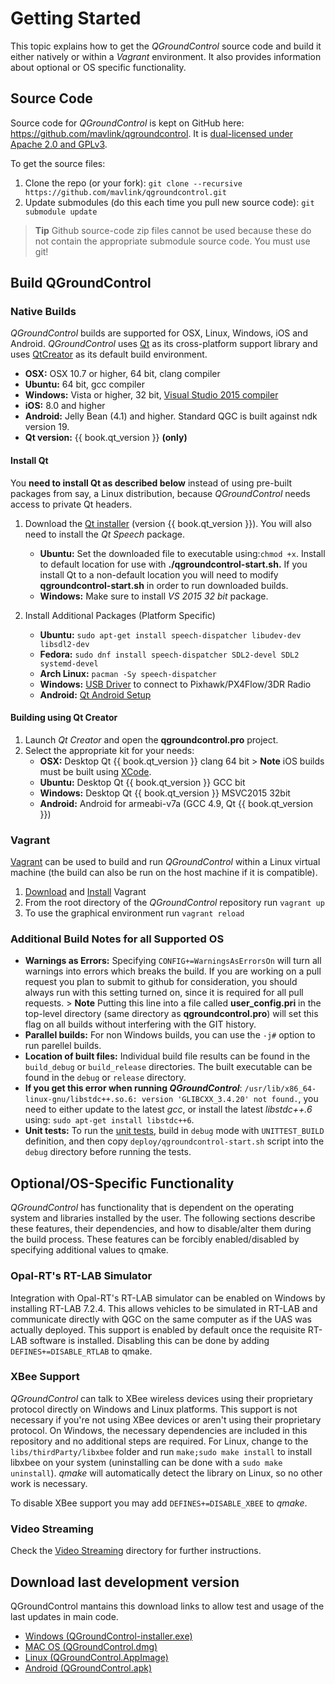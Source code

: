# Getting Started

This topic explains how to get the *QGroundControl* source code and build it either natively or within a *Vagrant* environment. It also provides information about optional or OS specific functionality.

## Source Code

Source code for *QGroundControl* is kept on GitHub here: https://github.com/mavlink/qgroundcontrol. It is [dual-licensed under Apache 2.0 and GPLv3](https://github.com/mavlink/qgroundcontrol/blob/master/COPYING.md).

To get the source files:

1. Clone the repo (or your fork): ```git clone --recursive https://github.com/mavlink/qgroundcontrol.git```
2. Update submodules (do this each time you pull new source code): ```git submodule update```

> **Tip** Github source-code zip files cannot be used because these do not contain the appropriate submodule source code. You must use git!

## Build QGroundControl

### Native Builds

*QGroundControl* builds are supported for OSX, Linux, Windows, iOS and Android. *QGroundControl* uses [Qt](http://www.qt.io) as its cross-platform support library and uses [QtCreator](http://doc.qt.io/qtcreator/index.html) as its default build environment.

* **OSX:** OSX 10.7 or higher, 64 bit, clang compiler
* **Ubuntu:** 64 bit, gcc compiler
* **Windows:** Vista or higher, 32 bit, [Visual Studio 2015 compiler](http://www.visualstudio.com/downloads/download-visual-studio-vs#d-express-windows-desktop)
* **iOS:** 8.0 and higher
* **Android:** Jelly Bean (4.1) and higher. Standard QGC is built against ndk version 19.
* **Qt version:** {{ book.qt_version }} **(only)** <!-- NOTE {{ book.qt_version }} is set in the variabls section of gitbook file https://github.com/mavlink/qgc-dev-guide/blob/master/book.json -->

#### Install Qt

You **need to install Qt as described below** instead of using pre-built packages from say, a Linux distribution, because *QGroundControl* needs access to private Qt headers.

1. Download the [Qt installer](http://www.qt.io/download-open-source) (version {{ book.qt_version }}). You will also need to install the *Qt Speech* package.
    
    * **Ubuntu:** Set the downloaded file to executable using:`chmod +x`. Install to default location for use with **./qgroundcontrol-start.sh.** If you install Qt to a non-default location you will need to modify **qgroundcontrol-start.sh** in order to run downloaded builds.
    * **Windows:** Make sure to install *VS 2015 32 bit* package.

2. Install Additional Packages (Platform Specific)
    
    * **Ubuntu:** `sudo apt-get install speech-dispatcher libudev-dev libsdl2-dev`
    * **Fedora:** `sudo dnf install speech-dispatcher SDL2-devel SDL2 systemd-devel`
    * **Arch Linux:** `pacman -Sy speech-dispatcher`
    * **Windows:** [USB Driver](http://www.pixhawk.org/firmware/downloads) to connect to Pixhawk/PX4Flow/3DR Radio
    * **Android:** [Qt Android Setup](http://doc.qt.io/qt-5/androidgs.html)

#### Building using Qt Creator

1. Launch *Qt Creator* and open the **qgroundcontrol.pro** project.
2. Select the appropriate kit for your needs: 
    * **OSX:** Desktop Qt {{ book.qt_version }} clang 64 bit > **Note** iOS builds must be built using [XCode](http://doc.qt.io/qt-5/ios-support.html).
    * **Ubuntu:** Desktop Qt {{ book.qt_version }} GCC bit
    * **Windows:** Desktop Qt {{ book.qt_version }} MSVC2015 32bit
    * **Android:** Android for armeabi-v7a (GCC 4.9, Qt {{ book.qt_version }})

### Vagrant

[Vagrant](https://www.vagrantup.com/) can be used to build and run *QGroundControl* within a Linux virtual machine (the build can also be run on the host machine if it is compatible).

1. [Download](https://www.vagrantup.com/downloads.html) and [Install](https://www.vagrantup.com/docs/getting-started/) Vagrant
2. From the root directory of the *QGroundControl* repository run `vagrant up`
3. To use the graphical environment run `vagrant reload`

### Additional Build Notes for all Supported OS

* **Warnings as Errors:** Specifying `CONFIG+=WarningsAsErrorsOn` will turn all warnings into errors which breaks the build. If you are working on a pull request you plan to submit to github for consideration, you should always run with this setting turned on, since it is required for all pull requests. > **Note** Putting this line into a file called **user_config.pri** in the top-level directory (same directory as **qgroundcontrol.pro**) will set this flag on all builds without interfering with the GIT history.
* **Parallel builds:** For non Windows builds, you can use the `-j#` option to run parellel builds.
* **Location of built files:** Individual build file results can be found in the `build_debug` or `build_release` directories. The built executable can be found in the `debug` or `release` directory.
* **If you get this error when running *QGroundControl***: `/usr/lib/x86_64-linux-gnu/libstdc++.so.6: version 'GLIBCXX_3.4.20' not found.`, you need to either update to the latest *gcc*, or install the latest *libstdc++.6* using: `sudo apt-get install libstdc++6`.
* **Unit tests:** To run the [unit tests](../contribute/unit_tests.md), build in `debug` mode with `UNITTEST_BUILD` definition, and then copy `deploy/qgroundcontrol-start.sh` script into the `debug` directory before running the tests.

## Optional/OS-Specific Functionality

*QGroundControl* has functionality that is dependent on the operating system and libraries installed by the user. The following sections describe these features, their dependencies, and how to disable/alter them during the build process. These features can be forcibly enabled/disabled by specifying additional values to qmake.

### Opal-RT's RT-LAB Simulator

Integration with Opal-RT's RT-LAB simulator can be enabled on Windows by installing RT-LAB 7.2.4. This allows vehicles to be simulated in RT-LAB and communicate directly with QGC on the same computer as if the UAS was actually deployed. This support is enabled by default once the requisite RT-LAB software is installed. Disabling this can be done by adding `DEFINES+=DISABLE_RTLAB` to qmake.

### XBee Support

*QGroundControl* can talk to XBee wireless devices using their proprietary protocol directly on Windows and Linux platforms. This support is not necessary if you're not using XBee devices or aren't using their proprietary protocol. On Windows, the necessary dependencies are included in this repository and no additional steps are required. For Linux, change to the `libs/thirdParty/libxbee` folder and run `make;sudo make install` to install libxbee on your system (uninstalling can be done with a `sudo make uninstall`). *qmake* will automatically detect the library on Linux, so no other work is necessary.

To disable XBee support you may add `DEFINES+=DISABLE_XBEE` to *qmake*.

### Video Streaming

Check the [Video Streaming](https://github.com/mavlink/qgroundcontrol/tree/master/src/VideoStreaming) directory for further instructions.

## Download last development version

QGroundControl mantains this download links to allow test and usage of the last updates in main code.

* [Windows (QGroundControl-installer.exe)](https://s3-us-west-2.amazonaws.com/qgroundcontrol/builds/master/QGroundControl-installer.exe)
* [MAC OS (QGroundControl.dmg)](https://s3-us-west-2.amazonaws.com/qgroundcontrol/builds/master/QGroundControl.dmg)
* [Linux (QGroundControl.AppImage)](https://s3-us-west-2.amazonaws.com/qgroundcontrol/builds/master/QGroundControl.AppImage)
* [Android (QGroundControl.apk)](https://s3-us-west-2.amazonaws.com/qgroundcontrol/builds/master/QGroundControl.apk)